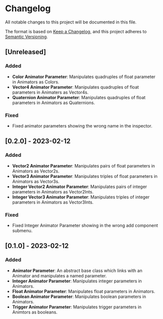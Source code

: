 # Changelog

All notable changes to this project will be documented in this file.

The format is based on [Keep a Changelog](https://keepachangelog.com/en/1.0.0/),
and this project adheres to [Semantic Versioning](https://semver.org/spec/v2.0.0.html).

## [Unreleased]

### Added

 - **Color Animator Parameter**: Manipulates quadruples of float parameter in Animators as Colors.
 - **Vector4 Animator Parameter**: Manipulates quadruples of float parameters in Animaters as Vector4s.
 - **Quaternion Animator Parameter**: Manipulates quadruples of float parameters in Animators as Quaternions.

### Fixed

 - Fixed animator parameters showing the wrong name in the inspector.

## [0.2.0] - 2023-02-12

### Added

 - **Vector2 Animator Parameter**: Manipulates pairs of float parameters in Animators as Vector2s.
 - **Vector3 Animator Parameter**: Manipulates triples of float parameters in Animators as Vector3s.
 - **Integer Vector2 Animator Parameter**: Manipulates pairs of integer parameters in Animators as Vector2Ints.
 - **Integer Vector3 Animator Parameter**: Manipulates triples of integer parameters in Animators as Vector3Ints.

### Fixed

 - Fixed Integer Animator Parameter showing in the wrong add component submenu.

## [0.1.0] - 2023-02-12

### Added 

 - **Animator Parameter**: An abstract base class which links with an Animator and manipulates a named parameter.
 - **Integer Animator Parameter**: Manipulates integer parameters in Animators.
 - **Float Animator Parameter**: Manipulates float parameters in Animators.
 - **Boolean Animator Parameter**: Manipulates boolean parameters in Animators.
 - **Trigger Animator Parameter**: Manipulates trigger parameters in Animtors as booleans.
